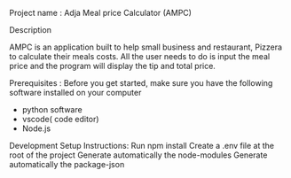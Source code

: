 Project name : Adja  Meal price Calculator (AMPC)

Description

AMPC is an application built to help small business and restaurant, Pizzera to calculate their meals costs. All the user needs to do is input the meal price and the program will display the tip and total price.


Prerequisites :
Before you get started, make sure you have the following software installed on your computer
- python software
- vscode( code editor)
- Node.js



Development Setup Instructions:
Run npm install
Create a .env file at the root of the project
Generate automatically the node-modules
Generate automatically the package-json
